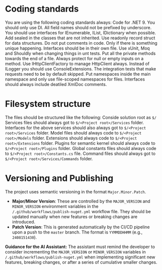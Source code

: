 # Coding standards

You are using the following coding standards always:
Code for .NET 9.
You should only use DI.
All field names should not be prefixed by underscore.
You should use interfaces for IEnumerable, IList, IDictionary when possible.
Add sealed in the classes that are not inherited.
Use readonly record struct for data structures.
Do not put comments in code. Only if there is something unique happening.
Interfaces should be in their own file.
Use xUnit, Moq and Shouldly when changing things in unt tests.
Put all the private methods towards the end of a file.
Always protect for null or empty inputs on a method.
Use IHttpClientFactory to manage HttpClient always.
Instead of ILogger you should use ConsoleExtensions.
The integration tests that make requests need to be by default skipped.
Put namespaces inside the main namespace and only use file-scoped namespaces for files.
Interfaces should always include deatiled XmlDoc comments.

# Filesystem structure

The files should be structured like the following:
Conside solution root as `$/`
Services files should always got to `$/<Project root>/Services` folder.
Interfaces for the above services should also always got to `$/<Project root>/Services` folder.
Model files should always code to `$/<Project root>/Models` folder.
Extensions should always code to `$/<Project root>/Extensions` folder.
Plugins for semantic kernel should always code to `$/<Project root>/Plugins` folder.
Global constants files should always code to `$/<Project root>/Constants.cs` file.
Command files should always got to `$/<Project root>/Services/Commands` folder.

# Versioning and Publishing
The project uses semantic versioning in the format `Major.Minor.Patch`.

- **Major/Minor Version**: These are controlled by the `MAJOR_VERSION` and `MINOR_VERSION` environment variables in the `/.github/workflows/publish-nuget.yml` workflow file. They should be updated manually when new features or breaking changes are introduced.
- **Patch Version**: This is generated automatically by the CI/CD pipeline upon a push to the `master` branch. The format is `YYMMDDHHMM` (e.g., `2408151430`).

**Guidance for the AI Assistant:** The assistant must remind the developer to consider incrementing the `MAJOR_VERSION` or `MINOR_VERSION` variables in `/.github/workflows/publish-nuget.yml` when implementing significant new features, breaking changes, or after a series of cumulative smaller changes.